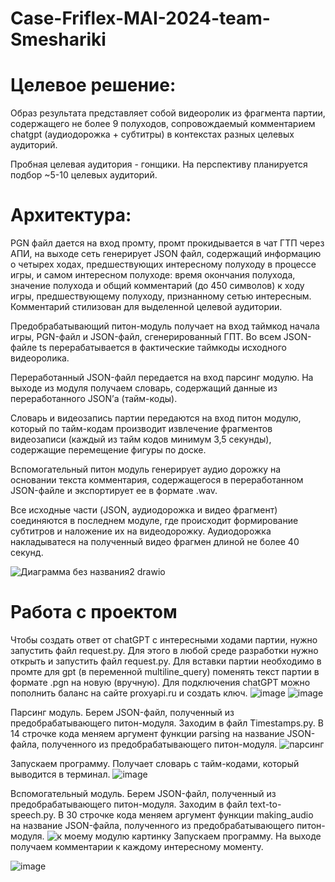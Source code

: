 # Case-Friflex-MAI-2024-team-Smeshariki
# Целевое решение:

Образ результата представляет собой видеоролик из фрагмента партии, содержащего не более 9 полуходов, сопровождаемый комментарием chatgpt (аудиодорожка + субтитры) в контекстах разных целевых аудиторий.

Пробная целевая аудитория - гонщики. На перспективу планируется подбор ~5-10 целевых аудиторий.

# Архитектура:

PGN файл дается на вход промту, промт прокидывается в чат ГТП через АПИ, на выходе сеть генерирует JSON файл, содержащий информацию о четырех ходах, предшествующих интересному полуходу в процессе игры, и самом интересном полуходе: время окончания полухода, значение полухода и общий комментарий (до 450 символов) к ходу игры, предшествующему полуходу, признанному сетью интересным. Комментарий стилизован для выделенной целевой аудитории.

Предобрабатывающий питон-модуль получает на вход таймкод начала игры, PGN-файл и JSON-файл, сгенерированный ГПТ. Во всем JSON-файле ts перерабатывается в фактические таймкоды исходного видеоролика. 

Переработанный JSON-файл передается на вход парсинг модулю. На выходе из модуля получаем словарь, содержащий данные из переработанного JSON’а (тайм-коды). 

Словарь и видеозапись партии передаются на вход питон модулю, который по тайм-кодам производит извлечение фрагментов видеозаписи (каждый из тайм кодов минимум 3,5 секунды), содержащие перемещение фигуры по доске. 

Вспомогательный питон модуль генерирует аудио дорожку на основании текста комментария, содержащегося в переработанном JSON-файле и экспортирует ее в формате .wav. 

Все исходные части (JSON, аудиодорожка и видео фрагмент) соединяются в последнем модуле, где происходит формирование субтитров и наложение их на видеодорожку. Аудиодорожка накладыватеся на полученный видео фрагмен длиной не более 40 секунд.

![Диаграмма без названия2 drawio](https://github.com/MartinIJL7/Case-Friflex-MAI-2024-team-Smeshariki/assets/146389168/441e84f7-5f36-4e0d-b7e2-c4ee6a97bb55)

# Работа с проектом

Чтобы создать ответ от chatGPT с интересными ходами партии, нужно запустить файл request.py. Для этого в любой среде разработки нужно открыть и запустить файл request.py. Для вставки партии необходимо в промте для gpt (в переменной multiline_query) поменять текст партии в формате .pgn на новую (вручную). Для подключения chatGPT можно пополнить баланс на сайте proxyapi.ru и создать ключ.
![image](https://github.com/MartinIJL7/Case-Friflex-MAI-2024-team-Smeshariki/assets/146389168/0d2d7c5c-4730-40d2-9212-f12445b95f97)
![image](https://github.com/MartinIJL7/Case-Friflex-MAI-2024-team-Smeshariki/assets/146389168/2096be56-d415-4ff6-ac3b-caf20d97d63e)






Парсинг модуль. Берем JSON-файл, полученный из предобрабатывающего питон-модуля. Заходим в файл Timestamps.py. В 14 строчке кода меняем аргумент функции parsing на название JSON-файла, полученного из предобрабатывающего питон-модуля.
![парсинг](https://github.com/MartinIJL7/Case-Friflex-MAI-2024-team-Smeshariki/assets/169812958/959b5b18-05e3-4844-b73f-3de736e8d68a)

Запускаем программу. Получает словарь с тайм-кодами, который выводится в терминал.
![image](https://github.com/MartinIJL7/Case-Friflex-MAI-2024-team-Smeshariki/assets/169812958/aa943c4c-3a3a-4dde-b092-da7f8546f155)


Вспомогательный модуль. Берем JSON-файл, полученный из предобрабатывающего питон-модуля. Заходим в файл text-to-speech.py. В 30 строчке кода меняем аргумент функции making_audio на название JSON-файла, полученного из предобрабатывающего питон-модуля.
![к моему модулю картинку](https://github.com/MartinIJL7/Case-Friflex-MAI-2024-team-Smeshariki/assets/169812958/81641cfc-0331-414d-9b32-89d069ea090d)
Запускаем программу. На выходе получаем комментарии к каждому интересному моменту.

![image](https://github.com/MartinIJL7/Case-Friflex-MAI-2024-team-Smeshariki/assets/169812958/b3a9c037-711c-4ecf-9904-9547512a9121)
